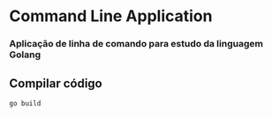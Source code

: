 # Command Line Application

### Aplicação de linha de comando para estudo da linguagem Golang

## Compilar código

`go build`

